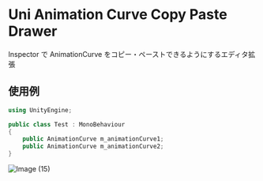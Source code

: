 # Uni Animation Curve Copy Paste Drawer

Inspector で AnimationCurve をコピー・ペーストできるようにするエディタ拡張

## 使用例

```cs
using UnityEngine;

public class Test : MonoBehaviour
{
	public AnimationCurve m_animationCurve1;
	public AnimationCurve m_animationCurve2;
}
```

![Image (15)](https://user-images.githubusercontent.com/6134875/81039409-e5a90080-8ee3-11ea-9233-cae3f628f30d.gif)
